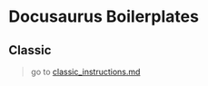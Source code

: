 # Docusaurus Boilerplates

## Classic

> go to [classic_instructions.md](/classic_instructions.md)



